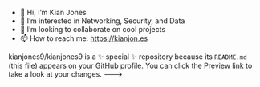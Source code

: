 - 👋 Hi, I’m Kian Jones
- 👀 I’m interested in Networking, Security, and Data
- 💞️ I’m looking to collaborate on cool projects
- 📫 How to reach me: https://kianjon.es

<!---
<!-- - 🌱 I’m currently learning --> 
kianjones9/kianjones9 is a ✨ special ✨ repository because its `README.md` (this file) appears on your GitHub profile.
You can click the Preview link to take a look at your changes.
--->
